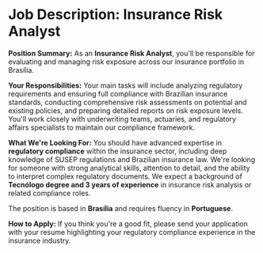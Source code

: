 # Job Description: Insurance Risk Analyst

**Position Summary:**
As an **Insurance Risk Analyst**, you'll be responsible for evaluating and managing risk exposure across our insurance portfolio in Brasília.

**Your Responsibilities:**
Your main tasks will include analyzing regulatory requirements and ensuring full compliance with Brazilian insurance standards, conducting comprehensive risk assessments on potential and existing policies, and preparing detailed reports on risk exposure levels. You'll work closely with underwriting teams, actuaries, and regulatory affairs specialists to maintain our compliance framework.

**What We're Looking For:**
You should have advanced expertise in **regulatory compliance** within the insurance sector, including deep knowledge of SUSEP regulations and Brazilian insurance law. We're looking for someone with strong analytical skills, attention to detail, and the ability to interpret complex regulatory documents. We expect a background of **Tecnólogo degree and 3 years of experience** in insurance risk analysis or related compliance roles.

The position is based in **Brasília** and requires fluency in **Portuguese**.

**How to Apply:**
If you think you're a good fit, please send your application with your resume highlighting your regulatory compliance experience in the insurance industry.